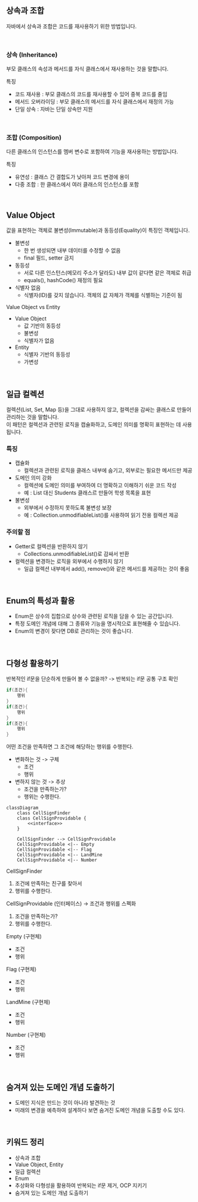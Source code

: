 ## 상속과 조합

자바에서 상속과 조합은 코드를 재사용하기 위한 방법입니다.

<br />

### 상속 (Inheritance)

부모 클래스의 속성과 메서드를 자식 클래스에서 재사용하는 것을 말합니다.

특징

- 코드 재사용 : 부모 클래스의 코드를 재사용할 수 있어 중복 코드를 줄임
- 메서드 오버라이딩 : 부모 클래스의 메서드를 자식 클래스에서 재정의 가능
- 단일 상속 : 자바는 단일 상속만 지원

<br />

### 조합 (Composition)

다른 클래스의 인스턴스를 멤버 변수로 포함하여 기능을 재사용하는 방법입니다.

특징

- 유연성 : 클래스 간 결합도가 낮아져 코드 변경에 용이
- 다중 조합 : 한 클래스에서 여러 클래스의 인스턴스를 포함

<br />

## Value Object

값을 표현하는 객체로 불변성(Immutable)과 동등성(Equality)이 특징인 객체입니다.

- 불변성
    - 한 번 생성되면 내부 데이터를 수정할 수 없음
    - final 필드, setter 금지
- 동등성
    - 서로 다른 인스턴스(메모리 주소가 달라도) 내부 값이 같다면 같은 객체로 취급
    - equals(), hashCode() 재정의 필요
- 식별자 없음
    - 식별자(ID)를 갖지 않습니다. 객체의 값 자체가 객체를 식별하는 기준이 됨

Value Object vs Entity

- Value Object
    - 값 기반의 동등성
    - 불변성
    - 식별자가 없음
- Entity
    - 식별자 기반의 동등성
    - 가변성

<br />

## 일급 컬렉션

컬렉션(List, Set, Map 등)을 그대로 사용하지 않고, 컬렉션을 감싸는 클래스로 만들어 관리하는 것을 말합니다.  
이 패턴은 컬렉션과 관련된 로직을 캡슐화하고, 도메인 의미를 명확히 표현하는 데 사용됩니다.

### 특징

- 캡슐화
    - 컬렉션과 관련된 로직을 클래스 내부에 숨기고, 외부로는 필요한 메서드만 제공
- 도메인 의미 강화
    - 컬렉션에 도메인 의미를 부여하여 더 명확하고 이해하기 쉬운 코드 작성
    - 예 : List<Student> 대신 Students 클래스르 만들어 학생 목록을 표현
- 불변성
    - 외부에서 수정하지 못하도록 불변성 보장
    - 예 : Collection.unmodifiableList()를 사용하여 읽기 전용 컬렉션 제공

### 주의할 점

- Getter로 컬렉션을 반환하지 않기
    - Collections.unmodifiableList()로 감싸서 반환
- 컬렉션을 변경하는 로직을 외부에서 수행하지 않기
    - 일급 컬렉션 내부에서 add(), remove()와 같은 메서드를 제공하는 것이 좋음

<br />

## Enum의 특성과 활용

- Enum은 상수의 집합으로 상수와 관련된 로직을 담을 수 있는 공간입니다.
- 특정 도메인 개념에 대해 그 종류와 기능을 명시적으로 표현해줄 수 있습니다.
- Enum의 변경이 잦다면 DB로 관리하는 것이 좋습니다.

<br />

## 다형성 활용하기

반복적인 if문을 단순하게 만들어 볼 수 없을까? -> 반복되는 if문 공통 구조 확인

```java
if(조건){
    행위
}
if(조건){
    행위
}
if(조건){
    행위
}
```

어떤 조건을 만족하면 그 조건에 해당하는 행위를 수행한다.

- 변화하는 것 -> 구체
    - 조건
    - 행위
- 변하지 않는 것 -> 추상
    - 조건을 만족하는가?
    - 행위는 수행한다.

```mermaid
classDiagram
    class CellSignFinder
    class CellSignProvidable {
        <<interface>>
    }
    
    CellSignFinder --> CellSignProvidable
    CellSignProvidable <|-- Empty
    CellSignProvidable <|-- Flag
    CellSignProvidable <|-- LandMine
    CellSignProvidable <|-- Number
```

CellSignFinder

1. 조건에 만족하는 친구를 찾아서
2. 행위를 수행한다.

CellSignProvidable (인터페이스) -> 조건과 행위를 스펙화

1. 조건을 만족하는가?
2. 행위를 수행한다.

Empty (구현체)

- 조건
- 행위

Flag (구현체)

- 조건
- 행위

LandMine (구현체)

- 조건
- 행위

Number (구현체)

- 조건
- 행위

<br />

## 숨겨져 있는 도메인 개념 도출하기

- 도메인 지식은 만드는 것이 아니라 발견하는 것
- 미래의 변경을 예측하여 설계하다 보면 숨겨진 도메인 개념을 도출할 수도 있다.

<br />

## 키워드 정리

- 상속과 조합
- Value Object, Entity
- 일급 컬렉션
- Enum
- 추상화와 다형성을 활용하여 반복되는 if문 제거, OCP 지키기
- 숨겨져 있는 도메인 개념 도출하기
